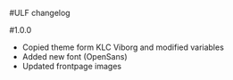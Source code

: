 #ULF changelog

#1.0.0
* Copied theme form KLC Viborg and modified variables
* Added new font (OpenSans)
* Updated frontpage images